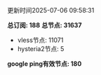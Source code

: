 更新时间2025-07-06 09:58:31

**总订阅: 188**
**总节点: 31637**
- vless节点: 11071
- hysteria2节点: 5

**google ping有效节点: 180**
